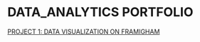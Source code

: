 # DATA_ANALYTICS PORTFOLIO
[PROJECT 1: DATA VISUALIZATION ON FRAMIGHAM](https://github.com/PravilaDsouza/AI-ML-Projects)
